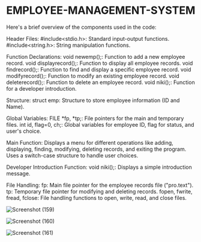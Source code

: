 # EMPLOYEE-MANAGEMENT-SYSTEM

Here's a brief overview of the components used in the code:

Header Files:
#include<stdio.h>: Standard input-output functions.
#include<string.h>: String manipulation functions.

Function Declarations:
void newemp();: Function to add a new employee record.
void displayrecord();: Function to display all employee records.
void findrecord();: Function to find and display a specific employee record.
void modifyrecord();: Function to modify an existing employee record.
void deleterecord();: Function to delete an employee record.
void niki();: Function for a developer introduction.

Structure:
struct emp: Structure to store employee information (ID and Name).

Global Variables:
FILE *fp, *tp;: File pointers for the main and temporary files.
int id, flag=0, ch;: Global variables for employee ID, flag for status, and user's choice.

Main Function:
Displays a menu for different operations like adding, displaying, finding, modifying, deleting records, and exiting the program.
Uses a switch-case structure to handle user choices.

Developer Introduction Function:
void niki();: Displays a simple introduction message.

File Handling:
fp: Main file pointer for the employee records file ("pro.text").
tp: Temporary file pointer for modifying and deleting records.
fopen, fwrite, fread, fclose: File handling functions to open, write, read, and close files.

![Screenshot (159)](https://github.com/nikita11ch/EMPLOYEE-MANAGEMENT-SYSTEM/assets/115834443/7fa290fc-b0e3-458c-931f-ff3bf18d7b96)


![Screenshot (160)](https://github.com/nikita11ch/EMPLOYEE-MANAGEMENT-SYSTEM/assets/115834443/c5aa4e9d-75bc-4beb-89ab-1c0e12a19e73)


![Screenshot (161)](https://github.com/nikita11ch/EMPLOYEE-MANAGEMENT-SYSTEM/assets/115834443/bf6a3042-0e93-4e2e-9137-f86e5e841562)


